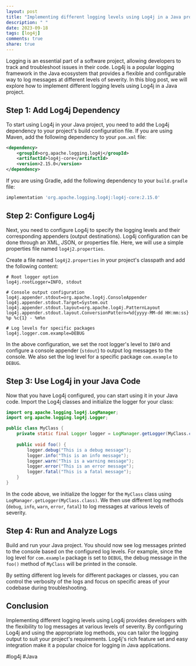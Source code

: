 ```yaml
---
layout: post
title: "Implementing different logging levels using Log4j in a Java project"
description: " "
date: 2023-09-18
tags: [log4j]
comments: true
share: true
---
```


Logging is an essential part of a software project, allowing developers to track and troubleshoot issues in their code. Log4j is a popular logging framework in the Java ecosystem that provides a flexible and configurable way to log messages at different levels of severity. In this blog post, we will explore how to implement different logging levels using Log4j in a Java project.

## Step 1: Add Log4j Dependency

To start using Log4j in your Java project, you need to add the Log4j dependency to your project's build configuration file. If you are using Maven, add the following dependency to your `pom.xml` file:

```xml
<dependency>
    <groupId>org.apache.logging.log4j</groupId>
    <artifactId>log4j-core</artifactId>
    <version>2.15.0</version>
</dependency>
```

If you are using Gradle, add the following dependency to your `build.gradle` file:

```gradle
implementation 'org.apache.logging.log4j:log4j-core:2.15.0'
```

## Step 2: Configure Log4j

Next, you need to configure Log4j to specify the logging levels and their corresponding appenders (output destinations). Log4j configuration can be done through an XML, JSON, or properties file. Here, we will use a simple properties file named `log4j2.properties`.

Create a file named `log4j2.properties` in your project's classpath and add the following content:

```properties
# Root logger option
log4j.rootLogger=INFO, stdout

# Console output configuration
log4j.appender.stdout=org.apache.log4j.ConsoleAppender
log4j.appender.stdout.Target=System.out
log4j.appender.stdout.layout=org.apache.log4j.PatternLayout
log4j.appender.stdout.layout.ConversionPattern=%d{yyyy-MM-dd HH:mm:ss} %p %c{1} - %m%n

# Log levels for specific packages
log4j.logger.com.example=DEBUG
```

In the above configuration, we set the root logger's level to `INFO` and configure a console appender (`stdout`) to output log messages to the console. We also set the log level for a specific package `com.example` to `DEBUG`.

## Step 3: Use Log4j in your Java Code

Now that you have Log4j configured, you can start using it in your Java code. Import the Log4j classes and initialize the logger for your class:

```java
import org.apache.logging.log4j.LogManager;
import org.apache.logging.log4j.Logger;

public class MyClass {
    private static final Logger logger = LogManager.getLogger(MyClass.class);
    
    public void foo() {
        logger.debug("This is a debug message");
        logger.info("This is an info message");
        logger.warn("This is a warning message");
        logger.error("This is an error message");
        logger.fatal("This is a fatal message");
    }
}
```

In the code above, we initialize the logger for the `MyClass` class using `LogManager.getLogger(MyClass.class)`. We then use different log methods (`debug`, `info`, `warn`, `error`, `fatal`) to log messages at various levels of severity.

## Step 4: Run and Analyze Logs

Build and run your Java project. You should now see log messages printed to the console based on the configured log levels. For example, since the log level for `com.example` package is set to `DEBUG`, the debug message in the `foo()` method of `MyClass` will be printed in the console.

By setting different log levels for different packages or classes, you can control the verbosity of the logs and focus on specific areas of your codebase during troubleshooting.

## Conclusion

Implementing different logging levels using Log4j provides developers with the flexibility to log messages at various levels of severity. By configuring Log4j and using the appropriate log methods, you can tailor the logging output to suit your project's requirements. Log4j's rich feature set and easy integration make it a popular choice for logging in Java applications.

#log4j #Java